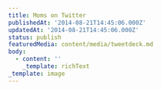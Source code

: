 ```yaml
---
title: Moms on Twitter
publishedAt: '2014-08-21T14:45:06.000Z'
updatedAt: '2014-08-21T14:45:06.000Z'
status: publish
featuredMedia: content/media/tweetdeck.md
body:
  - content: ''
    _template: richText
_template: image
---
```


